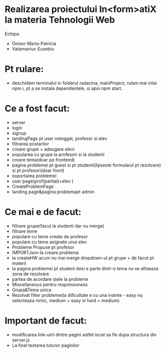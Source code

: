 # Realizarea proiectului In&lt;form&gt;atiX la materia Tehnologii Web 
Echipa:
- Onisor Maria-Patricia
- Vatamaniuc Eusebiu


# Pt rulare:
- deschidem terminalul in folderul radacina, mainProject, rulam mai intai npm i, pt a se instala dependentele, si apoi npm start.

# Ce a fost facut:
- server
- login
- signup
- landingPage pt user neloggat, profesor si elev
- filtrarea postarilor
- creare grupe + adaugare elevi
- popularea cu grupe la profesori si la studenti
- creare tema(doar pe frontend)
- pagina problemei pt guest si pt studenti(lipseste formularul pt rezolvare) si pt profesori(doar front)
- exportarea problemei
- user page(prof(partial)+elev )
- CreateProblemPage
- landing page&pagina problemapt admin

# Ce mai e de facut:
- filtrare grupe(facut la studenti dar nu merge)
- filtrare teme
- populare cu teme create de profesor
- populare cu teme asignate unui elev
- Probleme Propuse pt profesor
- IMPORTJson la creare problema
- la createHW acum nu mai merge dropdown-ul pt grupe + de facut pt materii
- la pagina problemei pt student desi e parte dintr-o tema nu se afiseaza zona de rezolvare
- partea de acordare stele la probleme 
- Miscellaneous pentru responsivness
- Grupa&Tema unica
- Rezolvat filter probleme(la dificultate e cu una inainte - easy nu selecteaza nimic, medium = easy si hard = medium)


# Important de facut: 
- modificarea link-uirii dintre pagini astfel incat sa fie dupa structura din server.js
- La final testarea tuturor paginilor
